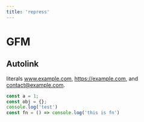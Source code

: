 ```yaml
---
title: 'repress'
---
```


# GFM 

## Autolink 

literals www.example.com, https://example.com, and contact@example.com.

```js
const a = 1;
const obj = {};
console.log('test')
const fn = () => console.log('this is fn')
```
